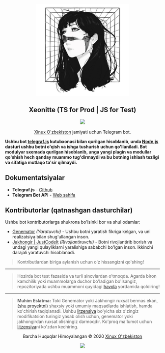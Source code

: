 <p align="center"><a href="https://t.me/xeonittebot" target="_blank"><img height="300" width="300" src="./assets/logo.jpg"/></a></p>

<h2 align="center">Xeonitte (TS for Prod | JS for Test)</h2>

<p align="center"><a href="https://t.me/xeonittebot"><img src="https://img.shields.io/static/v1.svg?style=flat-square&label=heroku&message=deployed&logoColor=eceff4&logo=github&colorA=000000&colorB=ffffff"/></a></p>

<p align="center"><a href="https://t.me/s/xinuxuz" target="_blank">Xinux O'zbekiston</a> jamiyati uchun Telegram bot.</p>

**Ushbu bot [telegraf.js](https://github.com/telegraf/telegraf) kutubxonasi bilan
qurilgan hisoblanib, unda [Node.js](https://nodejs.org/en/) dasturi ushbu botni o'qish
va ishga tushurish uchun qo'llaniladi. Bot modulyar sxemada qurilgan hisoblanib, unga
yangi plagin va modullar qo'shish hech qanday muammo tug'dirmaydi va bu botning ishlash
tezligi va sifatiga mutlaqo ta'sir qilmaydi.**

## Dokumentatsiyalar

-   **Telegraf.js** - [Github](https://github.com/telegraf/telegraf)
-   **Telegram Bot API** - [Web sahifa](https://core.telegram.org/bots/api)

## Kontributorlar (qatnashgan dasturchilar)

Ushbu bot kontributorlarga shukrona bo'lsinki bor va shul odamlar:

-   [Genemator](https://github.com/genemators) _(Yaratuvchi)_ - Ushbu botni yaratish
    fikriga kelgan, va uni realizatsiya bilan shug'ullangan inson.
-   [Jakhongir | JustCodeIt](https://github.com/Jakhongiirr) _(Rivojlantiruvchi)_ - Botni
    rivojlantirib borish va undagi yangi qulayliklarni yaralishiga sababchi bo'lgan inson.
    Ikkinchi darajali yaratuvchi hisoblanadi.

> Kontributlardan biriga aylanish uchun o'z hissangizni qo'shing!

---

> Hozirda bot test fazasida va turli sinovlardan o'tmoqda. Agarda biron kamchilik
> yoki muammolarga duchor bo'ladigan bo'lsangiz, repozitoriyada ushbu muammoni
> quyidagi [havola](https://github.com/xinuxuz/xeonitte/issues/new) yordamida qoldiring!

---

> **Muhim Eslatma:** Toki Genemator yoki Jakhongir ruxsat bermas ekan, 
> [(shu proyektni)](https://github.com/wiut-bis/maid) shaxsiy yoki 
> umumiy maqsadlarda ishlatish, hamda ko'chirish taqiqlanadi. Ushbu 
> [litzensiya](license) bo'yicha siz o'zingiz modifikatsion turingiz
> yasab olish uchun, genemator yoki jakhongirdan ruxsat olishingiz
> darmoqdir. Ko'proq ma'lumot uchun [litzensiya](license)ni ko'zdan
> kechiring.

<p align="center">Barcha Huquqlar Himoyalangan &copy; 2020 <a href="https://genemator.uz" target="_blank">Xinux O'zbekiston</a></p>

<p align="center"><a href="https://github.com/xinuxuz/xeonitte/blob/main/license"><img src="https://img.shields.io/static/v1.svg?style=flat-square&label=License&message=CC0-1.0&logoColor=eceff4&logo=github&colorA=000000&colorB=ffffff"/></a></p>
